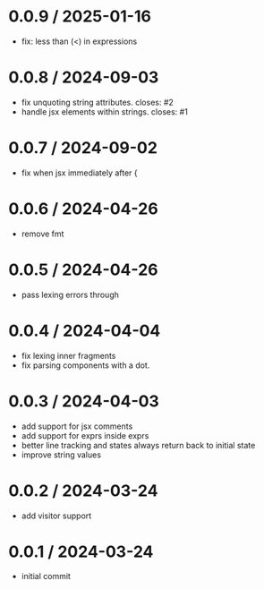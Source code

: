 # 0.0.9 / 2025-01-16

- fix: less than (<) in expressions

# 0.0.8 / 2024-09-03

- fix unquoting string attributes. closes: #2
- handle jsx elements within strings. closes: #1

# 0.0.7 / 2024-09-02

- fix when jsx immediately after {

# 0.0.6 / 2024-04-26

- remove fmt

# 0.0.5 / 2024-04-26

- pass lexing errors through

# 0.0.4 / 2024-04-04

- fix lexing inner fragments
- fix parsing components with a dot.

# 0.0.3 / 2024-04-03

- add support for jsx comments
- add support for exprs inside exprs
- better line tracking and states always return back to initial state
- improve string values

# 0.0.2 / 2024-03-24

- add visitor support

# 0.0.1 / 2024-03-24

- initial commit
